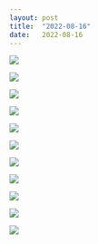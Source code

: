 ```yaml
---
layout: post
title:  "2022-08-16"
date:   2022-08-16
---
```


![]({{site.baseurl}}/assets/lazy/2022-08-16--09-05-56.jpeg)

![]({{site.baseurl}}/assets/lazy/2022-08-16--15-54-35.jpeg)

![]({{site.baseurl}}/assets/lazy/2022-08-16--08-37-27.jpeg)

![]({{site.baseurl}}/assets/lazy/2022-08-16--09-05-27.jpeg)

![]({{site.baseurl}}/assets/lazy/2022-08-16--03-40-41.jpeg)

![]({{site.baseurl}}/assets/lazy/2022-08-16--10-54-12.jpeg)

![]({{site.baseurl}}/assets/lazy/2022-08-16--04-41-29.jpeg)

![]({{site.baseurl}}/assets/lazy/2022-08-16--10-54-07.jpeg)

![]({{site.baseurl}}/assets/lazy/2022-08-16--10-54-37.jpeg)

![]({{site.baseurl}}/assets/lazy/2022-08-16--04-25-50.jpeg)

![]({{site.baseurl}}/assets/lazy/2022-08-16--03-39-54.jpeg)
